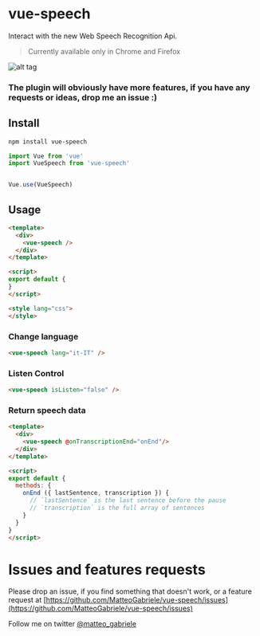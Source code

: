 # vue-speech

Interact with the new Web Speech Recognition Api.

> Currently available only in Chrome and Firefox


![alt tag](https://raw.githubusercontent.com/MatteoGabriele/vue-speech/master/example.gif)

### The plugin will obviously have more features, if you have any requests or ideas, drop me an issue :)

## Install

```bash
npm install vue-speech
```

```js
import Vue from 'vue'
import VueSpeech from 'vue-speech'


Vue.use(VueSpeech)
```


## Usage

```html
<template>
  <div>
    <vue-speech />
  </div>
</template>

<script>
export default {
}
</script>

<style lang="css">
</style>
```

### Change language

```html
<vue-speech lang="it-IT" />
```

### Listen Control

```html
<vue-speech isListen="false" />
```

### Return speech data
```html
<template>
  <div>
    <vue-speech @onTranscriptionEnd="onEnd"/>
  </div>
</template>

<script>
export default {
  methods: {
    onEnd ({ lastSentence, transcription }) {
      // `lastSentence` is the last sentence before the pause
      // `transcription` is the full array of sentences
    }
  }
}
</script>
```

# Issues and features requests

Please drop an issue, if you find something that doesn't work, or a feature request at [https://github.com/MatteoGabriele/vue-speech/issues](https://github.com/MatteoGabriele/vue-speech/issues)

Follow me on twitter [@matteo\_gabriele](https://twitter.com/matteo_gabriele)
